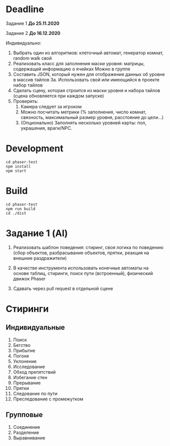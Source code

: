 # Deadline
Задание 1 **До 25.11.2020**

Задание 2 **До 16.12.2020**

Индивидуально:
1. Выбрать один из алгоритмов:
   клеточный автомат,
   генератор комнат,
   random walk
   свой
2. Реализовать класс для заполнения маски уровня:
   матрицы, содержащей информацию о ячейках
   Можно в группе
3. Составить JSON, который нужен для отображения
   данных об уровне в массив тайлов
   3а. Использовать свой или имеющийся в проекте набор тайлов
4. Сделать сцену, которая строится из маcки уровня и набора тайлов
   (сцена обновляется при каждом запуске)
5. Проверить:
    1. Камера следует за игроком
    2. Можно посчитать метрики
       (% заполнения, число комнат, связность, максимальный размер уровня, расстояние до цели...)
    3. (Опционально) Заполнять несколько уровней карты: пол, украшения, враги/NPC.
# Development

```
cd phaser-test
npm install
npm start
```

# Build

```
cd phaser-test
npm run build
cd ./dist
```
# Задание 1 (AI)
1. Реализовать шаблон поведения: стиринг, своя логика по поведению (сбор объектов, разбрасывание объектов, прятки, реакция на внешние раздражители)

2. В качестве инструмента использовать конечные автоматы на основе таблиц, стиринги, поиск пути (встроенный), физический движок Phaser

3. Сдавать через pull request в отдельной сцене

# Стиринги
## Индивидуальные
1. Поиск
2. Бегство
3. Прибытие
4. Погоня
5. Уклонение
6. Исследование
7. Обход препятствий
8. Избегание стен
9. Прерывание
10. Прятки
11. Следование по пути
12. Преследование с промежутком

## Групповые
1. Соединение
2. Разделение
3. Выравнивание

